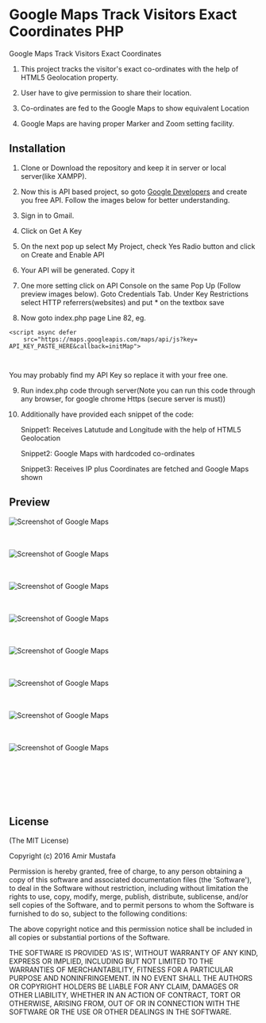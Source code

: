 # Google Maps Track Visitors Exact Coordinates PHP

Google Maps Track Visitors Exact Coordinates 

1. This project tracks the visitor's exact co-ordinates with the help of HTML5 Geolocation property.

2. User have to give permission to share their location.

3. Co-ordinates are fed to the Google Maps to show equivalent Location

4. Google Maps are having proper Marker and Zoom setting facility.


## Installation
1. Clone or Download the repository and keep it in server or local server(like XAMPP).
2. Now this is API based project, so goto [Google Developers](https://developers.google.com/maps/documentation/javascript/get-api-key) and create you free API. Follow the images below for better understanding.

3. Sign in to Gmail.

4. Click on Get A Key

5. On the next pop up select My Project, check Yes Radio button and click on Create and Enable API

6. Your API will be generated. Copy it

7. One more setting click on API Console on the same Pop Up (Follow preview images below). Goto Credentials Tab. Under Key Restrictions select HTTP referrers(websites) and put * on the textbox save

8. Now goto index.php page Line 82, eg.

```
<script async defer
    src="https://maps.googleapis.com/maps/api/js?key=
API_KEY_PASTE_HERE&callback=initMap">



```
You may probably find my API Key so replace it with your free one.

9. Run index.php code through server(Note you can run this code through any browser, for google chrome Https (secure server is must))

10. Additionally have provided each snippet of the code:

    Snippet1: Receives Latutude and Longitude with the help of HTML5 Geolocation

    Snippet2: Google Maps with hardcoded co-ordinates

    Snippet3: Receives IP plus Coordinates are fetched and Google Maps shown

  
## Preview


![Screenshot of Google Maps ](https://cloud.githubusercontent.com/assets/15896579/25443295/0d1e0fe2-2ac5-11e7-9718-49b1c084e4e7.png?raw=true "Screenshot of Google Maps")
<br/><br/><br/>

![Screenshot of Google Maps ](https://cloud.githubusercontent.com/assets/15896579/25443298/1112de70-2ac5-11e7-9a04-8d7523d4ab99.png?raw=true "Screenshot of Google Maps")
<br/><br/><br/>

![Screenshot of Google Maps ](https://cloud.githubusercontent.com/assets/15896579/25443308/14fa29d0-2ac5-11e7-9b12-dc01184bde67.png?raw=true "Screenshot of Google Maps")
<br/><br/><br/>

![Screenshot of Google Maps ](https://cloud.githubusercontent.com/assets/15896579/25443272/fabc62b8-2ac4-11e7-8b2e-8dc799c425e6.png?raw=true "Screenshot of Google Maps")
<br/><br/><br/>

![Screenshot of Google Maps ](https://cloud.githubusercontent.com/assets/15896579/25443278/fe92006e-2ac4-11e7-9b87-7ca0941a7f4b.png?raw=true "Screenshot of Google Maps")
<br/><br/><br/>

![Screenshot of Google Maps ](https://cloud.githubusercontent.com/assets/15896579/25443282/01b2b928-2ac5-11e7-848e-8b049060fda4.png?raw=true "Screenshot of Google Maps")
<br/><br/><br/>

![Screenshot of Google Maps ](https://cloud.githubusercontent.com/assets/15896579/25443287/04f36e02-2ac5-11e7-9e07-9536df0b04a8.png?raw=true "Screenshot of Google Maps")
<br/><br/><br/>

![Screenshot of Google Maps ](https://cloud.githubusercontent.com/assets/15896579/25443291/09032190-2ac5-11e7-97fb-a9150e6b3a56.png?raw=true "Screenshot of Google Maps")
<br/><br/><br/>


<br/><br/><br/>




## License

(The MIT License)

Copyright (c) 2016 Amir Mustafa

Permission is hereby granted, free of charge, to any person obtaining
a copy of this software and associated documentation files (the
'Software'), to deal in the Software without restriction, including
without limitation the rights to use, copy, modify, merge, publish,
distribute, sublicense, and/or sell copies of the Software, and to
permit persons to whom the Software is furnished to do so, subject to
the following conditions:

The above copyright notice and this permission notice shall be
included in all copies or substantial portions of the Software.

THE SOFTWARE IS PROVIDED 'AS IS', WITHOUT WARRANTY OF ANY KIND,
EXPRESS OR IMPLIED, INCLUDING BUT NOT LIMITED TO THE WARRANTIES OF
MERCHANTABILITY, FITNESS FOR A PARTICULAR PURPOSE AND NONINFRINGEMENT.
IN NO EVENT SHALL THE AUTHORS OR COPYRIGHT HOLDERS BE LIABLE FOR ANY
CLAIM, DAMAGES OR OTHER LIABILITY, WHETHER IN AN ACTION OF CONTRACT,
TORT OR OTHERWISE, ARISING FROM, OUT OF OR IN CONNECTION WITH THE
SOFTWARE OR THE USE OR OTHER DEALINGS IN THE SOFTWARE.

